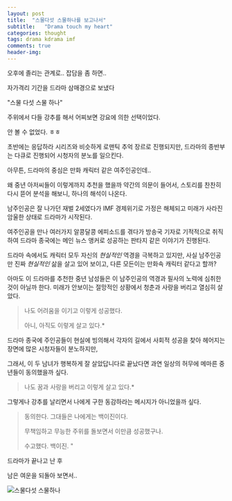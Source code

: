 ```yaml
---
layout: post
title:  "스물다섯 스물하나를 보고나서"
subtitle:   "Drama touch my heart"
categories: thought
tags: drama kdrama imf
comments: true
header-img: 
---
```

 
오후에 졸리는 관계로.. 잡담을 좀 하면..

자가격리 기간을 드라마 삼매경으로 보냈다

"스물 다섯 스물 하나" 

주위에서 다들 강추를 해서 어찌보면 강요에 의한 선택이었다. 

안 볼 수 없었다. ㅎㅎ

초반에는 응답하라 시리즈와 비슷하게 로맨틱 추억 장르로 진행되지만, 드라마의 종반부는 다큐로 진행되어 시청자의 분노를 일으킨다.

아무튼, 드라마의 중심은 만화 캐릭터 같은 여주인공인데.. 

왜 중년 아저씨들이 이렇게까지 추천을 했을까 약간의 의문이 들어서, 스토리를 찬찬히 다시 뜯어 분석을 해보니, 하나의 해석이 나온다. 

남주인공은 잘 나가던 재벌 2세였다가 IMF 경제위기로 가정은 해체되고 미래가 사라진 암울한 상태로 드라마가 시작된다. 

여주인공을 만나 여러가지 알콩달콩 에피소드를 겪다가 방송국 기자로 기적적으로 취직하여 드라마 종국에는 메인 뉴스 앵커로 성공하는 판타지 같은 이야기가 진행된다. 

드라마 속에서도 캐릭터 모두 자신의 *현실적인* 역경을 극복하고 있지만, 사실 남주인공만 진짜 *현실적인* 삶을 살고 있어 보이고, 다른 모든이는 만화속 캐릭터 같다고 할까?

아마도 이 드라마를 추천한 중년 남성들은 이 남주인공의 역경과 필사의 노력에 심취한 것이 아닐까 한다. 미래가 안보이는 절망적인 상황에서 청춘과 사랑을 버리고 열심히 살았다. 

> 나도 어려움을 이기고 이렇게 성공했다.
> 
> 아니, 아직도 이렇게 살고 있다.*

드라마 종국에 주인공들이 현실에 빙의해서 각자의 길에서 사회적 성공을 찾아 헤어지는 장면에 많은 시청자들이 분노하지만, 

그래서, 이 두 남녀가 행복하게 잘 살았답니다로 끝났다면 과연 일상의 허무에 메마른 중년들이 동의했을까 싶다. 

> 나도 꿈과 사랑을 버리고 이렇게 살고 있다.*

그렇게나 강추를 날리면서 나에게 구한 동감하라는 메시지가 아니었을까 싶다. 

> 동의한다. 그대들은 나에게는 백이진이다. 
> 
> 무책임하고 무능한 주위를 돌보면서 이만큼 성공했구나. 
> 
> 수고했다. 백이진. "

드라마가 끝나고 난 후 

남은 여운을 되돌아 보면서..

![스물다섯 스물하나](https://youngsungson.github.io/assets/img/thought/20220407-thought-25-21.jpg)
